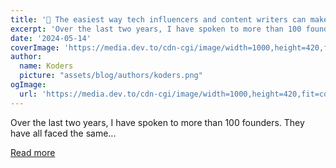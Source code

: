 ```yaml
---
title: '🚀 The easiest way tech influencers and content writers can make money 💰'
excerpt: 'Over the last two years, I have spoken to more than 100 founders. They have all faced the same...'
date: '2024-05-14'
coverImage: 'https://media.dev.to/cdn-cgi/image/width=1000,height=420,fit=cover,gravity=auto,format=auto/https%3A%2F%2Fdev-to-uploads.s3.amazonaws.com%2Fuploads%2Farticles%2Fzfq4a0y27lfsupigezyz.png'
author:
  name: Koders
  picture: "assets/blog/authors/koders.png"
ogImage:
  url: 'https://media.dev.to/cdn-cgi/image/width=1000,height=420,fit=cover,gravity=auto,format=auto/https%3A%2F%2Fdev-to-uploads.s3.amazonaws.com%2Fuploads%2Farticles%2Fzfq4a0y27lfsupigezyz.png'
---
```


Over the last two years, I have spoken to more than 100 founders. They have all faced the same...

[Read more](https://dev.to/github20k/the-easiest-way-tech-influencers-and-content-writers-can-make-money-4n90)
